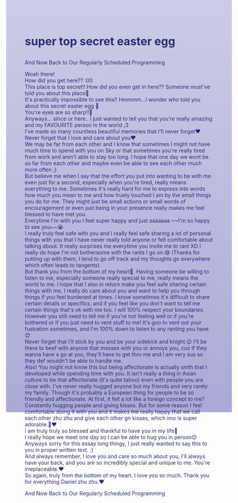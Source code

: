  <head>
<style>
body {
    height: 1000px;
    background: linear-gradient(to bottom, #cccbe6 0%, #bbbade 50%, #aaa9d6 100%)
}
</style>
</head>
 
 
 <h1 style="font-size:30px;"><p style="color:#2a2e6f;">super top secret easter egg</p></h1>

<style>
a:link {
  color: #2a2e6f;
  background-color: transparent;
  text-decoration: none;
}
a:visited {
  color: #2a2e6f;
  background-color: transparent;
  text-decoration: none;
}
a:hover {
  color: #538cdf;
  background-color: transparent;
  text-decoration: none;
}
a:active {
  color: #2a2e6f;
  background-color: transparent;
  text-decoration: none;
}
</style>

[And Now Back to Our Regularly Scheduled Programming](/index.md)
<br>
<p style="color:#2a2e6f;">
Woah there! 
<br>How did you get here?? :00 
<br>This place is top secret!! How did you even get in here?? Someone must've told you about this place🤔
<br>It's practically impossible to see this!! Hmmmm...I wonder who told you about this secret easter egg 👀
<br>You're eyes are so sharp!!👀 
<br>Anyways... since ur here.. I just wanted to tell you that you're really amazing and my FAVOURITE person in the world ;3
<br>I've made so many countless beautiful memories that I'll never forget❤️
<br>Never forget that I love and care about you❤️
<br>We may be far from each other and I know that sometimes I might not have much time to spend with you on Sky or that sometimes you're really tired from work and aren't able to stay too long. I hope that one day we wont be so far from each other and maybe even be able to see each other much more often ;)
<br>But believe me when I say that the effort you put into wanting to be with me even just for a second, especially when you're tired, really means everything to me. Sometimes it's really hard for me to express into words how much you mean to me and how truely touched I am by the small things you do for me. They might just be small actions or small words of encouragement or even just being in your presence really makes me feel blessed to have met you. 
<br>Everytime I'm with you I feel super happy and just aaaaaaa ~~I'm so happy to see you~~😭
<br>I really truly feel safe with you and I really feel safe sharing a lot of personal things with you that I have never really told anyone or felt comfortable about talking about. It really surprises me everytime you invite me to rant XD I really do hope I'm not bothersome with the rants I go on.😅 (Thanks for putting up with them, I tend to go off track and my thoughts go everywhere which often leads to tangents)
<br>But thank you from the bottom of my heart💖. Having someone be willing to listen to me, especially someone really special to me, really means the world to me. I hope that I also in return make you feel safe sharing certain things with me, I really do care about you and want to help you through things if you feel burdened at times. I know sometimes it's difficult to share certain details or specifics, and if you feel like you don't want to tell me certain things that's ok with me too. I will 100% respect your boundaries. However you still need to tell me if you're not feeling well or if you're bothered or if you just need to vent stuff to me! It's goo to vent out your fustration sometimes, and I'm 100% down to listen to any ranting you have.😊 
<br>Never forget that I'll stick by you and be your sidekick and knight.😌 I'll be there to beef with anyone that messes with you or annoys you, cuz if they wanna have a go at you, they'll have to get thru me and I am very sus so they def wouldn't be able to handle me.    
<br>Also! You might not know this but being affectionate is actually smth that I developed while spending time with you. It isn't really a thing in Asian culture to be that affectionate (it's quite taboo) even with people you are close with. I've never really hugged anyone but my friends and very rarely my family. Though it's probably a European thing for people to be so friendly and affectionate. At first, it felt a lot like a foreign concept to me? Constantly hugging people and giving kisses. But for some reason I feel comfortable doing it with you and it makes me really happy that we call each other zhu zhu and give each other gn kisses, which imo is super adorable.🙈❤️
<br>I am truly truly so blessed and thankful to have you in my life🥰
<br>I really hope we meet one day so I can be able to hug you in person😊
<br> Anyways sorry for this essay long thingy, I just really wanted to say this to you in proper written text. :)
<br>And always remember, I love you and care so much about you, I'll always have your back, and you are so incredibly special and unique to me. You're irreplaceable.❤️
<br>So again, truly from the bottom of my heart. I love you so much. Thank you for everything Daniel zhu zhu.❤️
</p>

[And Now Back to Our Regularly Scheduled Programming](/index.md)